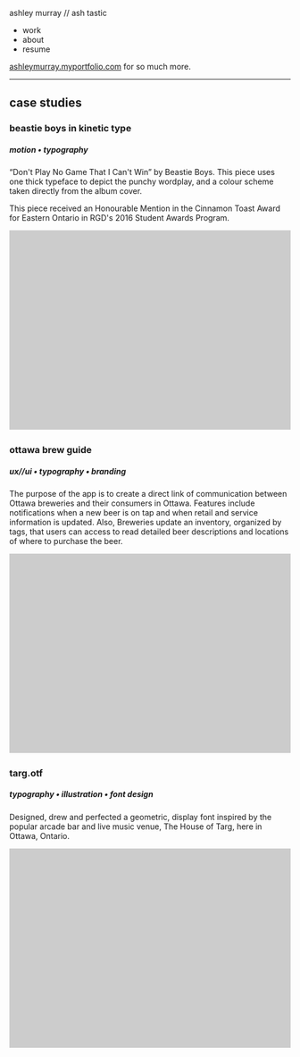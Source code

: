 ashley murray // ash tastic

- work
- about
- resume

[ashleymurray.myportfolio.com](http://ashleymurray.myportfolio.com/) for so much more.

---

## case studies

### beastie boys in kinetic type
##### motion • typography
“Don't Play No Game That I Can't Win” by Beastie Boys. This piece uses one thick typeface to depict the punchy wordplay, and a colour scheme taken directly from the album cover.

This piece received an Honourable Mention in the Cinnamon Toast Award for Eastern Ontario in RGD's 2016 Student Awards Program.

![Beastie Boys in Kinetic Type case study cover image](images/placeholder-778x551.jpg)

### ottawa brew guide
##### ux//ui • typography • branding
The purpose of the app is to create a direct link of communication between Ottawa breweries and their consumers in Ottawa. Features include notifications when a new beer is on tap and when retail and service information is updated. Also, Breweries update an inventory, organized by tags, that users can access to read detailed beer descriptions and locations of where to purchase the beer.

![Ottawa brew guide case study cover image](images/placeholder-778x551.jpg)

### targ.otf
##### typography • illustration • font design
Designed, drew and perfected a geometric, display font inspired by the popular arcade bar and live music venue, The House of Targ, here in Ottawa, Ontario. 

![Targ.otf case study cover image](images/placeholder-778x551.jpg)
